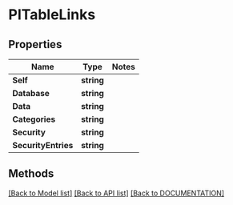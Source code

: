 # PITableLinks

## Properties
Name | Type | Notes
------------ | ------------- | -------------
**Self** | **string**
**Database** | **string**
**Data** | **string**
**Categories** | **string**
**Security** | **string**
**SecurityEntries** | **string**

## Methods
[[Back to Model list]](../../DOCUMENTATION.md#documentation-for-models) [[Back to API list]](../../DOCUMENTATION.md#documentation-for-api-endpoints) [[Back to DOCUMENTATION]](../../DOCUMENTATION.md)
